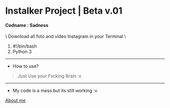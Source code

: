 # Instalker Project | Beta v.01
<h4> Codname : Sadness </h4>\
Download all foto and video Instagram in your Terminal  \

1. #!/bin/bash
2. Python 3
---
* How to use?
> Just Use your Fvcking Brain :v
---
* My code is a mess but its still working :v

[ About me ](https://www.instagram.com/wardnaa.a)
